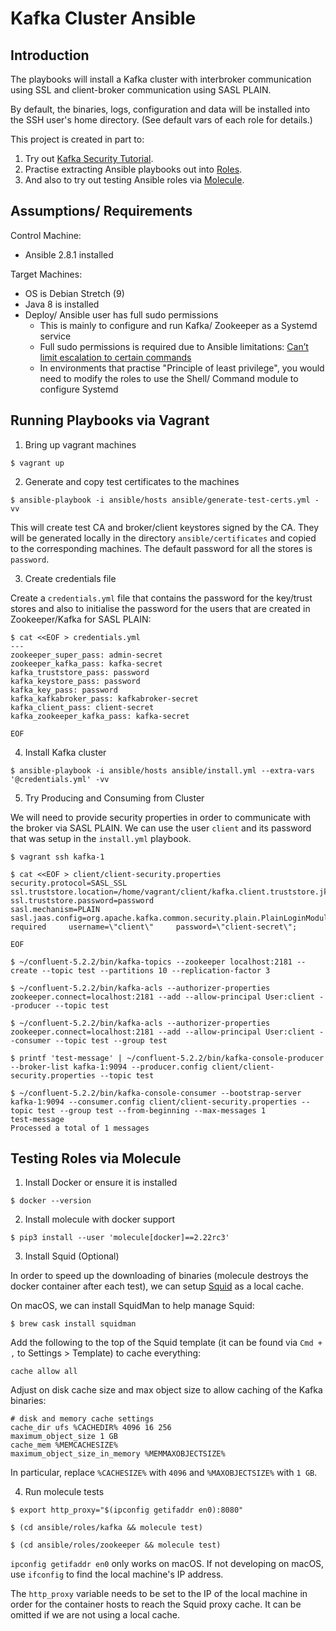 # Kafka Cluster Ansible
## Introduction
The playbooks will install a Kafka cluster with interbroker communication using SSL and client-broker communication using SASL PLAIN.

By default, the binaries, logs, configuration and data will be installed into the SSH user's home directory. (See default vars of each role for details.)

This project is created in part to:
1. Try out [Kafka Security Tutorial](https://docs.confluent.io/current/tutorials/security_tutorial.html).
2. Practise extracting Ansible playbooks out into [Roles](https://docs.ansible.com/ansible/latest/user_guide/playbooks_reuse_roles.html).
3. And also to try out testing Ansible roles via [Molecule](https://molecule.readthedocs.io/en/stable/).

## Assumptions/ Requirements
Control Machine:
* Ansible 2.8.1 installed

Target Machines:
* OS is Debian Stretch (9)
* Java 8 is installed
* Deploy/ Ansible user has full sudo permissions
  - This is mainly to configure and run Kafka/ Zookeeper as a Systemd service
  - Full sudo permissions is required due to Ansible limitations: [Can’t limit escalation to certain commands](https://docs.ansible.com/ansible/latest/user_guide/become.html#can-t-limit-escalation-to-certain-commands)
  - In environments that practise "Principle of least privilege", you would need to modify the roles to use the Shell/ Command module to configure Systemd

## Running Playbooks via Vagrant
1. Bring up vagrant machines
```console
$ vagrant up
```

2. Generate and copy test certificates to the machines
```console
$ ansible-playbook -i ansible/hosts ansible/generate-test-certs.yml -vv
```
This will create test CA and broker/client keystores signed by the CA. They will be generated locally in the directory `ansible/certificates` and copied to the corresponding machines. The default password for all the stores is `password`.

3. Create credentials file

Create a `credentials.yml` file that contains the password for the key/trust stores and also to initialise the password for the users that are created in Zookeeper/Kafka for SASL PLAIN:
```console
$ cat <<EOF > credentials.yml
---
zookeeper_super_pass: admin-secret
zookeeper_kafka_pass: kafka-secret
kafka_truststore_pass: password
kafka_keystore_pass: password
kafka_key_pass: password
kafka_kafkabroker_pass: kafkabroker-secret
kafka_client_pass: client-secret
kafka_zookeeper_kafka_pass: kafka-secret

EOF
```

4. Install Kafka cluster
```console
$ ansible-playbook -i ansible/hosts ansible/install.yml --extra-vars '@credentials.yml' -vv
```

5. Try Producing and Consuming from Cluster

We will need to provide security properties in order to communicate with the broker via SASL PLAIN. We can use the user `client` and its password that was setup in the `install.yml` playbook.

```console
$ vagrant ssh kafka-1

$ cat <<EOF > client/client-security.properties
security.protocol=SASL_SSL
ssl.truststore.location=/home/vagrant/client/kafka.client.truststore.jks
ssl.truststore.password=password
sasl.mechanism=PLAIN
sasl.jaas.config=org.apache.kafka.common.security.plain.PlainLoginModule required     username=\"client\"     password=\"client-secret\";

EOF

$ ~/confluent-5.2.2/bin/kafka-topics --zookeeper localhost:2181 --create --topic test --partitions 10 --replication-factor 3

$ ~/confluent-5.2.2/bin/kafka-acls --authorizer-properties zookeeper.connect=localhost:2181 --add --allow-principal User:client --producer --topic test

$ ~/confluent-5.2.2/bin/kafka-acls --authorizer-properties zookeeper.connect=localhost:2181 --add --allow-principal User:client --consumer --topic test --group test

$ printf 'test-message' | ~/confluent-5.2.2/bin/kafka-console-producer --broker-list kafka-1:9094 --producer.config client/client-security.properties --topic test

$ ~/confluent-5.2.2/bin/kafka-console-consumer --bootstrap-server kafka-1:9094 --consumer.config client/client-security.properties --topic test --group test --from-beginning --max-messages 1
test-message
Processed a total of 1 messages
```

## Testing Roles via Molecule
1. Install Docker or ensure it is installed
```console
$ docker --version
```

2. Install molecule with docker support
```console
$ pip3 install --user 'molecule[docker]==2.22rc3'
```

3. Install Squid (Optional)

In order to speed up the downloading of binaries (molecule destroys the docker container after each test), we can setup [Squid](http://www.squid-cache.org/) as a local cache.

On macOS, we can install SquidMan to help manage Squid:
```console
$ brew cask install squidman
```

Add the following to the top of the Squid template (it can be found via `Cmd + ,` to Settings > Template) to cache everything:
```
cache allow all
```
Adjust on disk cache size and max object size to allow caching of the Kafka binaries:
```
# disk and memory cache settings
cache_dir ufs %CACHEDIR% 4096 16 256
maximum_object_size 1 GB
cache_mem %MEMCACHESIZE%
maximum_object_size_in_memory %MEMMAXOBJECTSIZE%
```
In particular, replace `%CACHESIZE%` with `4096` and `%MAXOBJECTSIZE%` with `1 GB`.

4. Run molecule tests
```console
$ export http_proxy="$(ipconfig getifaddr en0):8080"

$ (cd ansible/roles/kafka && molecule test)

$ (cd ansible/roles/zookeeper && molecule test)
```
`ipconfig getifaddr en0` only works on macOS. If not developing on macOS, use `ifconfig` to find the local machine's IP address.

The `http_proxy` variable needs to be set to the IP of the local machine in order for the container hosts to reach the Squid proxy cache. It can be omitted if we are not using a local cache.
